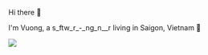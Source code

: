 Hi there 👋

I'm Vuong, a s_ftw_r_-_ng_n__r living in Saigon, Vietnam 💬

<img src="https://github-readme-stats.vercel.app/api?username=vuongggggg&show_icons=true&theme=dark"/>

<!--
**vuongggggg/vuongggggg** is a ✨ _special_ ✨ repository because its `README.md` (this file) appears on your GitHub profile.

Here are some ideas to get you started:


- 🌱 I’m currently learning ...
- 👯 I’m looking to collaborate on ...
- 🤔 I’m looking for help with ...
- 💬 Ask me about ...
- 📫 How to reach me: Twitter
- 😄 Pronouns: ...
- ⚡ Fun fact: ...
-->
